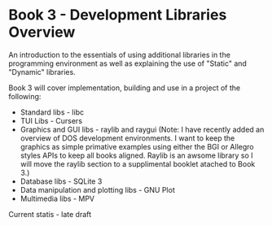 # Book 3 - Development Libraries Overview

An introduction to the essentials of using additional libraries in the programming environment as well as explaining the use of "Static" and "Dynamic" libraries.  

Book 3 will cover implementation, building and use in a project of the following:  
* Standard libs - libc
* TUI Libs - Cursers
* Graphics and GUI libs - raylib and raygui (Note: I have recently added an overview of DOS development environments. I want to keep the graphics as simple primative examples using either the BGI or Allegro styles APIs to keep all books aligned. Raylib is an awsome library so I will move the raylib section to a supplimental booklet atached to Book 3.)
* Database libs - SQLite 3
* Data manipulation and plotting libs - GNU Plot
* Multimedia libs - MPV

Current statis - late draft
